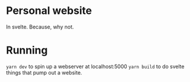 # Personal website

In svelte. Because, why not.

# Running
`yarn dev` to spin up a webserver at localhost:5000
`yarn build` to do svelte things that pump out a website.